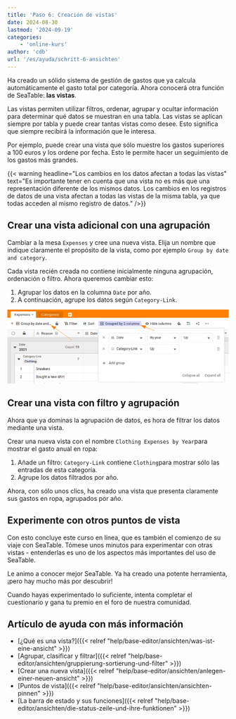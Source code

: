 ```yaml
---
title: 'Paso 6: Creación de vistas'
date: 2024-08-30
lastmod: '2024-09-19'
categories:
    - 'online-kurs'
author: 'cdb'
url: '/es/ayuda/schritt-6-ansichten'
---
```


Ha creado un sólido sistema de gestión de gastos que ya calcula automáticamente el gasto total por categoría. Ahora conocerá otra función de SeaTable: **las vistas**.

Las vistas permiten utilizar filtros, ordenar, agrupar y ocultar información para determinar qué datos se muestran en una tabla. Las vistas se aplican siempre por tabla y puede crear tantas vistas como desee. Esto significa que siempre recibirá la información que le interesa.

Por ejemplo, puede crear una vista que sólo muestre los gastos superiores a 100 euros y los ordene por fecha. Esto le permite hacer un seguimiento de los gastos más grandes.

{{< warning  headline="Los cambios en los datos afectan a todas las vistas"  text="Es importante tener en cuenta que una vista no es más que una representación diferente de los mismos datos. Los cambios en los registros de datos de una vista afectan a todas las vistas de la misma tabla, ya que todas acceden al mismo registro de datos." />}}

## Crear una vista adicional con una agrupación

Cambiar a la mesa `Expenses` y cree una nueva vista. Elija un nombre que indique claramente el propósito de la vista, como por ejemplo `Group by date and category`.

Cada vista recién creada no contiene inicialmente ninguna agrupación, ordenación o filtro. Ahora queremos cambiar esto:

1. Agrupar los datos en la columna `Date` por año.
2. A continuación, agrupe los datos según `Category-Link`.

![](images/lvl1-view-groups.png)

## Crear una vista con filtro y agrupación

Ahora que ya dominas la agrupación de datos, es hora de filtrar los datos mediante una vista.

Crear una nueva vista con el nombre `Clothing Expenses by Year`para mostrar el gasto anual en ropa:

1. Añade un filtro: `Category-Link` contiene `Clothing`para mostrar sólo las entradas de esta categoría.
2. Agrupe los datos filtrados por año.

Ahora, con sólo unos clics, ha creado una vista que presenta claramente sus gastos en ropa, agrupados por año.

## Experimente con otros puntos de vista

Con esto concluye este curso en línea, que es también el comienzo de su viaje con SeaTable. Tómese unos minutos para experimentar con otras vistas - entenderlas es uno de los aspectos más importantes del uso de SeaTable.

Le animo a conocer mejor SeaTable. Ya ha creado una potente herramienta, ¡pero hay mucho más por descubrir!

Cuando hayas experimentado lo suficiente, intenta completar el cuestionario y gana tu premio en el foro de nuestra comunidad.

## Artículo de ayuda con más información

- [¿Qué es una vista?]({{< relref "help/base-editor/ansichten/was-ist-eine-ansicht" >}})
- [Agrupar, clasificar y filtrar]({{< relref "help/base-editor/ansichten/gruppierung-sortierung-und-filter" >}})
- [Crear una nueva vista]({{< relref "help/base-editor/ansichten/anlegen-einer-neuen-ansicht" >}})
- [Puntos de vista]({{< relref "help/base-editor/ansichten/ansichten-pinnen" >}})
- [La barra de estado y sus funciones]({{< relref "help/base-editor/ansichten/die-status-zeile-und-ihre-funktionen" >}})
